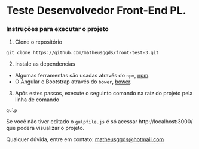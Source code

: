 # **Teste Desenvolvedor Front-End PL.**  

### Instruções para executar o projeto

1. Clone o repositório
```
git clone https://github.com/matheusggds/front-test-3.git
```
2. Instale as dependencias
* Algumas ferramentas são usadas através do `npm`, [npm].
* O Angular e Bootstrap através do  `bower`, [bower].

3. Após estes passos, execute o seguinto comando na raíz do projeto pela linha de comando
```
gulp
```
Se você não tiver editado o `gulpfile.js` é só acessar http://localhost:3000/ que poderá visualizar o projeto.

Qualquer dúvida, entre em contato: <a href="mailto:matheusggds@hotmail.com">matheusggds@hotmail.com</a>

[npm]: https://www.npmjs.org/
[bower]: http://bower.io/

